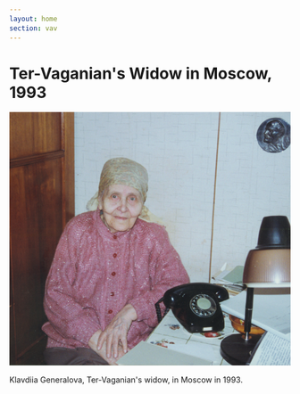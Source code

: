 ```yaml
---
layout: home
section: vav
---
```

# Ter-Vaganian's Widow in Moscow, 1993

![](../Photos/Generalova2_640.jpg)

Klavdiia Generalova, Ter-Vaganian's widow, in Moscow in 1993.